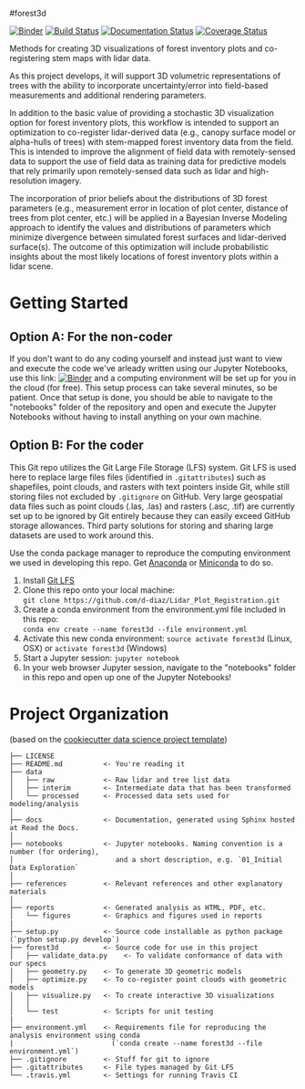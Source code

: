 #forest3d

[![Binder](https://mybinder.org/badge.svg)](https://mybinder.org/v2/gh/d-diaz/Lidar_Plot_Registration/master)
[![Build Status](https://travis-ci.org/d-diaz/lidar_plot_registration.svg?branch=master)](https://travis-ci.org/d-diaz/lidar_plot_registration)
[![Documentation Status](https://readthedocs.org/projects/lidar-plot-registration/badge/?version=latest)](https://lidar-plot-registration.readthedocs.io/en/latest/?badge=latest)
[![Coverage Status](https://coveralls.io/repos/github/d-diaz/lidar_plot_registration/badge.svg?branch=master)](https://coveralls.io/github/d-diaz/lidar_plot_registration?branch=master)

Methods for creating 3D visualizations of forest inventory plots and co-registering stem maps with lidar data.

As this project develops, it will support 3D volumetric representations of trees with the ability to incorporate uncertainty/error into field-based measurements and additional rendering parameters.

In addition to the basic value of providing a stochastic 3D visualization option for forest inventory plots, this workflow is intended to support an optimization to co-register lidar-derived data (e.g., canopy surface model or alpha-hulls of trees) with stem-mapped forest inventory data from the field. This is intended to improve the alignment of field data with remotely-sensed data to support the use of field data as training data for predictive models that rely primarily upon remotely-sensed data such as lidar and high-resolution imagery.

The incorporation of prior beliefs about the distributions of 3D forest parameters (e.g., measurement error in location of plot center, distance of trees from plot center, etc.) will be applied in a Bayesian Inverse Modeling approach to identify the values and distributions of parameters which minimize divergence between simulated forest surfaces and lidar-derived surface(s). The outcome of this optimization will include probabilistic insights about the most likely locations of forest inventory plots within a lidar scene.

# Getting Started

## Option A: For the non-coder
If you don't want to do any coding yourself and instead just want to view and execute the code we've arleady written using our Jupyter Notebooks, use this link:  [![Binder](https://mybinder.org/badge.svg)](https://mybinder.org/v2/gh/d-diaz/Lidar_Plot_Registration/master) and a computing environment will be set up for you in the cloud (for free). This setup process can take several minutes, so be patient. Once that setup is done, you should be able to navigate to the "notebooks" folder of the repository and open and execute the Jupyter Notebooks without having to install anything on your own machine.

## Option B: For the coder
This Git repo utilizes the Git Large File Storage (LFS) system. Git LFS is used here to replace large files files (identified in `.gitattributes`) such as shapefiles, point clouds, and rasters with text pointers inside Git, while still storing files not excluded by `.gitignore` on GitHub. Very large geospatial data files such as point clouds (.las, .las) and rasters (.asc, .tif) are currently set up to be ignored by Git entirely because they can easily exceed GitHub storage allowances. Third party solutions for storing and sharing large datasets are used to work around this.

Use the conda package manager to reproduce the computing environment we used in developing this repo. Get [Anaconda](https://www.anaconda.com/download/) or [Miniconda](https://conda.io/miniconda.html) to do so.

1. Install [Git LFS](https://github.com/git-lfs/git-lfs/wiki/Installation)
2. Clone this repo onto your local machine:  
`git clone https://github.com/d-diaz/Lidar_Plot_Registration.git`
3. Create a conda environment from the environment.yml file included in this repo:  
`conda env create --name forest3d --file environment.yml`
4. Activate this new conda environment:
`source activate forest3d` (Linux, OSX) or `activate forest3d` (Windows)
5. Start a Jupyter session:
`jupyter notebook`
6. In your web browser Jupyter session, navigate to the "notebooks" folder in this repo and open up one of the Jupyter Notebooks!

# Project Organization
(based on the [cookiecutter data science project template](https://drivendata.github.io/cookiecutter-data-science/))

    ├── LICENSE
    ├── README.md          <- You're reading it
    ├── data
    │   ├── raw            <- Raw lidar and tree list data
    │   ├── interim        <- Intermediate data that has been transformed
    │   └── processed      <- Processed data sets used for modeling/analysis
    │
    ├── docs               <- Documentation, generated using Sphinx hosted at Read the Docs.
    │  
    ├── notebooks          <- Jupyter notebooks. Naming convention is a number (for ordering),
    │                         and a short description, e.g. `01_Initial Data Exploration`
    │
    ├── references         <- Relevant references and other explanatory materials
    │
    ├── reports            <- Generated analysis as HTML, PDF, etc.
    │   └── figures        <- Graphics and figures used in reports
    |
    ├── setup.py           <- Source code installable as python package (`python setup.py develop`)
    ├── forest3d           <- Source code for use in this project
    │   ├── validate_data.py    <- To validate conformance of data with our specs
    │   ├── geometry.py    <- To generate 3D geometric models
    │   ├── optimize.py    <- To co-register point clouds with geometric models
    │   ├── visualize.py   <- To create interactive 3D visualizations
    │   │
    │   └── test           <- Scripts for unit testing
    |
    ├── environment.yml    <- Requirements file for reproducing the analysis environment using conda
    |                        (`conda create --name forest3d --file environment.yml`)
    ├── .gitignore         <- Stuff for git to ignore
    ├── .gitattributes     <- File types managed by Git LFS
    └── .travis.yml        <- Settings for running Travis CI
